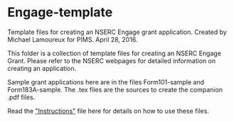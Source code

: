 # Engage-template
Template files for creating an NSERC Engage grant application.
Created by Michael Lamoureux for PIMS. April 28, 2016.

This folder is a collection of template files for creating an NSERC Engage Grant. 
Please refer to the NSERC webpages for detailed information on creating an application. 

Sample grant applications here are in the files Form101-sample and Form183A-sample. 
The .tex files are the sources to create the companion .pdf files.

Read the ["Instructions"](https://github.com/pimsmath/Engage-template/blob/master/Instructions.md) file here for details on how to use these files.

